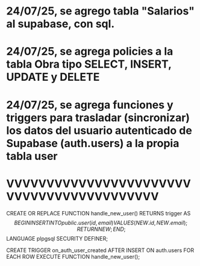 # 24/07/25, se agrego tabla "Salarios" al supabase, con sql.
# 24/07/25, se agrega policies a la tabla Obra tipo SELECT, INSERT, UPDATE y DELETE
# 24/07/25, se agrega funciones y triggers para trasladar (sincronizar) los datos del usuario autenticado de Supabase (auth.users) a la propia tabla user
# VVVVVVVVVVVVVVVVVVVVVVVVVVVVVVVVVVVVVVVVVV
CREATE OR REPLACE FUNCTION handle_new_user()
RETURNS trigger AS $$
BEGIN
  INSERT INTO public.user (id, email)
  VALUES (NEW.id, NEW.email);
  RETURN NEW;
END;
$$ LANGUAGE plpgsql SECURITY DEFINER;

CREATE TRIGGER on_auth_user_created
AFTER INSERT ON auth.users
FOR EACH ROW EXECUTE FUNCTION handle_new_user();

